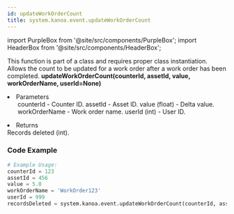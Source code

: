 ```yaml
---
id: updateWorkOrderCount
title: system.kanoa.event.updateWorkOrderCount
---
```


import PurpleBox from '@site/src/components/PurpleBox';
import HeaderBox from '@site/src/components/HeaderBox';

<PurpleBox>This function is part of a class and requires proper class instantiation.</PurpleBox>
<HeaderBox header="Description">
    Allows the count to be updated for a work order after a work order has been completed.
</HeaderBox>
<HeaderBox header="Syntax">
    <b>updateWorkOrderCount(counterId, assetId, value, workOrderName, userId=None)</b>
    <li>Parameters <br />
        <ul>
            counterId - Counter ID.
            assetId - Asset ID.
            value (float) - Delta value.
            workOrderName - Work order name.
            userId (int) - User ID.
        </ul>
    </li>
    <li>Returns <br />
        Records deleted (int).
    </li>
</HeaderBox>

### Code Example

```python
# Example Usage:
counterId = 123
assetId = 456
value = 5.0
workOrderName = 'WorkOrder123'
userId = 999
recordsDeleted = system.kanoa.event.updateWorkOrderCount(counterId, assetId, value, workOrderName, userId)

